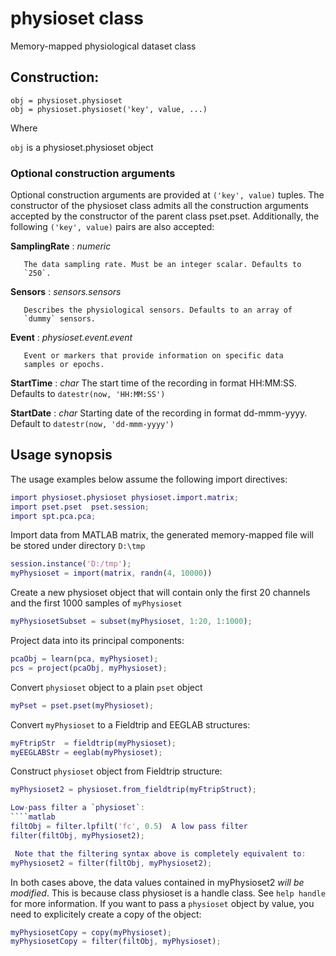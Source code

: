 physioset class
================

Memory-mapped physiological dataset class


 ## Construction:

 ````
 obj = physioset.physioset
 obj = physioset.physioset('key', value, ...)
 ````

 Where

 `obj` is a physioset.physioset object


 ### Optional construction arguments

 Optional construction arguments are provided at `('key', value)` 
 tuples. The constructor of the physioset class admits all the 
 construction arguments accepted by the constructor of the parent
 class pset.pset. Additionally, the following `('key', value)` pairs
 are also accepted:

 __SamplingRate__ : _numeric_

	   The data sampling rate. Must be an integer scalar. Defaults to
	   `250`.

 __Sensors__ : _sensors.sensors_

	   Describes the physiological sensors. Defaults to an array of 
	   `dummy` sensors.

 __Event__ : _physioset.event.event_

	   Event or markers that provide information on specific data
	   samples or epochs.

 __StartTime__ : _char_
	   The start time of the recording in format HH:MM:SS. Defaults 
	   to `datestr(now, 'HH:MM:SS')`

 __StartDate__ : _char_
	   Starting date of the recording in format dd-mmm-yyyy. Default 
	   to `datestr(now, 'dd-mmm-yyyy')`


 ## Usage synopsis

 The usage examples below assume the following import directives:

 ````matlab
 import physioset.physioset physioset.import.matrix;
 import pset.pset  pset.session;
 import spt.pca.pca;
 ````

 Import data from MATLAB matrix, the generated memory-mapped file 
 will be stored under directory `D:\tmp`

 ````matlab
 session.instance('D:/tmp');
 myPhysioset = import(matrix, randn(4, 10000))
 ````

 Create a new physioset object that will contain only the first 20
 channels and the first 1000 samples of `myPhysioset`

 ````matlab
 myPhysiosetSubset = subset(myPhysioset, 1:20, 1:1000);
 ````

 Project data into its principal components:

 ````matlab
 pcaObj = learn(pca, myPhysioset);
 pcs = project(pcaObj, myPhysioset);
 ````

 Convert `physioset` object to a plain `pset` object
 ````matlab
 myPset = pset.pset(myPhysioset);
 ````

 Convert `myPhysioset` to a Fieldtrip and EEGLAB structures:

 ````matlab
 myFtripStr  = fieldtrip(myPhysioset);
 myEEGLABStr = eeglab(myPhysioset);
 ````

 Construct `physioset` object from Fieldtrip structure:
 ````matlab
 myPhysioset2 = physioset.from_fieldtrip(myFtripStruct);

 Low-pass filter a `physioset`:
 ````matlab
 filtObj = filter.lpfilt('fc', 0.5)  A low pass filter
 filter(filtObj, myPhysioset2);

  Note that the filtering syntax above is completely equivalent to:
 myPhysioset2 = filter(filtObj, myPhysioset2);
 ````

 In both cases above, the data values contained in myPhysioset2 
 _will be modified_. This is because class physioset is a handle class. 
 See `help handle` for more information. If you want to pass a
 `physioset` object by value, you need to explicitely create a copy of
 the object:
 ````matlab
 myPhysiosetCopy = copy(myPhysioset);
 myPhysiosetCopy = filter(filtObj, myPhysioset);
 ````